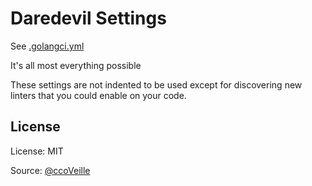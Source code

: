 # Daredevil Settings

See [.golangci.yml](.golangci.yml)

It's all most everything possible

These settings are not indented to be used except for discovering new linters that you could enable on your code.

## License

License: MIT

Source: [@ccoVeille](https://github.com/ccoVeille/golangci-lint-config-examples)
